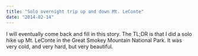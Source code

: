 ```yaml
---
title: "Solo overnight trip up and down Mt. LeConte"
date: "2014-02-14"
---
```

I will eventually come back and fill in this story. The TL;DR is that
I did a solo hike up Mt. LeConte in the Great Smokey Mountain National
Park. It was very cold, and very hard, but very beautiful.
